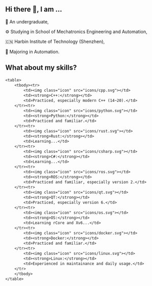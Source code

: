 ## Hi there 👋, I am ...

📖 An undergraduate,

⚙️ Studying in School of Mechatronics Engineering and Automation,

🇨🇳 Harbin Institute of Technology (Shenzhen),

🤖 Majoring in Automation.

## What about my skills?

    <table>
        <tbody><tr>
            <td><img class="icon" src="icons/cpp.svg"></td>
            <td><strong>C++:</strong></td>
            <td>Practiced, especially modern C++ (14~20).</td>
        </tr><tr>
            <td><img class="icon" src="icons/python.svg"></td>
            <td><strong>Python:</strong></td>
            <td>Practiced and familiar.</td>
        </tr><tr>
            <td><img class="icon" src="icons/rust.svg"></td>
            <td><strong>Rust:</strong></td>
            <td>Learning...</td>
        </tr><tr>
            <td><img class="icon" src="icons/csharp.svg"></td>
            <td><strong>C#:</strong></td>
            <td>Learning...</td>
        </tr><tr>
            <td><img class="icon" src="icons/ros.svg"></td>
            <td><strong>ROS:</strong></td>
            <td>Practiced and familiar, especially version 2.</td>
        </tr><tr>
            <td><img class="icon" src="icons/qt.svg"></td>
            <td><strong>QT:</strong></td>
            <td>Practiced, especially version 6.</td>
        </tr><tr>
            <td><img class="icon" src="icons/os.svg"></td>
            <td><strong>OS:</strong></td>
            <td>Learning rCore and Xv6...</td>
        </tr><tr>
            <td><img class="icon" src="icons/docker.svg"></td>
            <td><strong>Docker:</strong></td>
            <td>Practiced and familiar.</td>
        </tr><tr>
            <td><img class="icon" src="icons/linux.svg"></td>
            <td><strong>Linux:</strong></td>
            <td>Experienced in maintainance and daily usage.</td>
        </tr>
        </tbody>
    </table>

